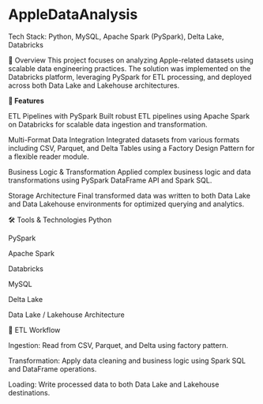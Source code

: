 # AppleDataAnalysis
Tech Stack: Python, MySQL, Apache Spark (PySpark), Delta Lake, Databricks

📌 Overview
This project focuses on analyzing Apple-related datasets using scalable data engineering practices. The solution was implemented on the Databricks platform, leveraging PySpark for ETL processing, and deployed across both Data Lake and Lakehouse architectures.

**🚀 Features**

 ETL Pipelines with PySpark
Built robust ETL pipelines using Apache Spark on Databricks for scalable data ingestion and transformation.

 Multi-Format Data Integration
Integrated datasets from various formats including CSV, Parquet, and Delta Tables using a Factory Design Pattern for a flexible reader module.

 Business Logic & Transformation
Applied complex business logic and data transformations using PySpark DataFrame API and Spark SQL.

 Storage Architecture
Final transformed data was written to both Data Lake and Data Lakehouse environments for optimized querying and analytics.

🛠 Tools & Technologies
Python

PySpark

Apache Spark

Databricks

MySQL

Delta Lake

Data Lake / Lakehouse Architecture


🔄 ETL Workflow

Ingestion: Read from CSV, Parquet, and Delta using factory pattern.

Transformation: Apply data cleaning and business logic using Spark SQL and DataFrame operations.

Loading: Write processed data to both Data Lake and Lakehouse destinations.

